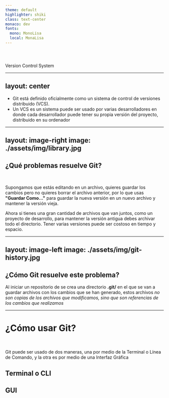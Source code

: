 ```yaml
---
theme: default
highlighter: shiki
class: text-center
monaco: dev
fonts:
  mono: MonoLisa
  local: MonaLisa
---
```


<h1 class="flex items-center justify-center gap-4">
  <GitIcon class="h-40 inline-block"/>
  <Git class="h-35"/>
</h1>
<br>
Version Control System

---
layout: center
---

<div class="grid grid-cols-[1fr,2fr] gap-4">
  <div class="text-center">
    <GitIcon class="h-50 inline-block"/>
  </div>

  <div class="border-l border-gray-400 border-opacity-25 !all:list-none my-auto">

  - Git está definido oficialmente como un sistema de control de versiones distribuido (VCS).
  - Un VCS es un sistema puede ser usado por varias desarrolladores en donde cada desarrollador puede tener su propia versión del proyecto, distribuido en su ordenador

  </div>
</div>

---
layout: image-right
image: ./assets/img/library.jpg
---

<div class="flex h-full flex-col items-center justify-center">

## ¿Qué problemas resuelve Git?
<br>

  <div>

  Supongamos que estás editando en un archivo, quieres guardar los cambios pero no quieres borrar el archivo anterior, por lo que usas **"Guardar Como..."** para guardar la nueva versión en un nuevo archivo y mantener la versión vieja.

  Ahora si tienes una gran cantidad de archivos que van juntos, como un proyecto de desarrollo, para mantener la versión antigua debes archivar todo el directorio. Tener varias versiones puede ser costoso en tiempo y espacio.

  </div>

</div>

---
layout: image-left
image: ./assets/img/git-history.jpg
---

<div class="flex h-full flex-col items-center justify-center gap-4">

## ¿Cómo Git resuelve este problema?

Al iniciar un repositorio de se crea una directorio **.git/** en el que se van a guardar archivos con los cambios que se han generado, estos archivos *no son copias de los archivos que modificamos, sino que son referencias de los cambios que realizamos*

</div>

---

# **¿Cómo usar Git?**
<br>

Git puede ser usado de dos maneras, una por medio de la Terminal o Línea de Comando, y la otra es por medio de una Interfaz Gráfica

<div class="grid grid-cols-2 mt-20">
  <div>

  ## Terminal o CLI
  
  <div class="flex items-center gap-4 h-50">
    <BashIcon class="h-20" />
    <GitBashIcon class="h-20" />
    <PowerShellIcon class="h-15" />
    <WindowTerminalIcon class="h-15" />
  </div>
  </div>

  <div>

  ## GUI

  <div class="flex items-center gap-4 h-50">
    <GitHubIcon class="h-20" />
    <SourceTreeIcon class="h-20" />
    <GitKrakenIcon class="h-20" />
    <TowerIcon class="h-20" />
  </div>
  </div>
</div>
